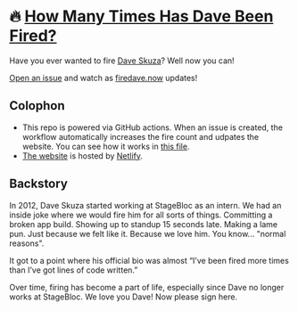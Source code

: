 # 🔥 [How Many Times Has Dave Been Fired?](https://firedave.now)
Have you ever wanted to fire [Dave Skuza](https://github.com/dskuza)? Well now you can!

[Open an issue](https://github.com/jdhartley/firedave.now/issues/new/choose) and watch as [firedave.now](https://firedave.now) updates!

## Colophon
- This repo is powered via GitHub actions. When an issue is created, the workflow automatically increases the fire count and udpates the website. You can see how it works in [this file](https://github.com/jdhartley/firedave.now/blob/main/.github/workflows/main.yml).
- [The website](https://firedave.now) is hosted by [Netlify](https://netlify.com).

## Backstory
In 2012, Dave Skuza started working at StageBloc as an intern. We had an inside joke where we would fire him for all sorts of things. Committing a broken app build. Showing up to standup 15 seconds late. Making a lame pun. Just because we felt like it. Because we love him. You know... "normal reasons".

It got to a point where his official bio was almost “I’ve been fired more times than I’ve got lines of code written.”

Over time, firing has become a part of life, especially since Dave no longer works at StageBloc. We love you Dave! Now please sign here.
